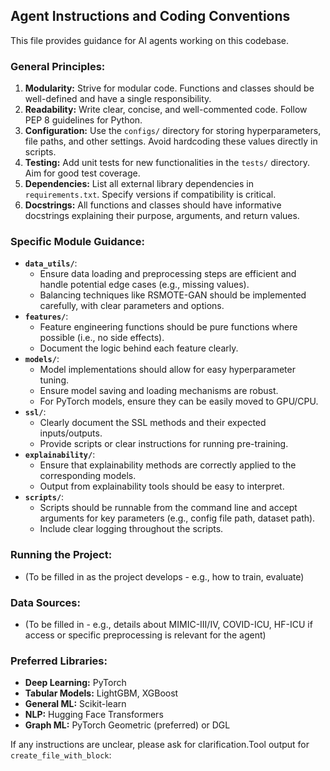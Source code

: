 ## Agent Instructions and Coding Conventions

This file provides guidance for AI agents working on this codebase.

### General Principles:
1.  **Modularity:** Strive for modular code. Functions and classes should be well-defined and have a single responsibility.
2.  **Readability:** Write clear, concise, and well-commented code. Follow PEP 8 guidelines for Python.
3.  **Configuration:** Use the `configs/` directory for storing hyperparameters, file paths, and other settings. Avoid hardcoding these values directly in scripts.
4.  **Testing:** Add unit tests for new functionalities in the `tests/` directory. Aim for good test coverage.
5.  **Dependencies:** List all external library dependencies in `requirements.txt`. Specify versions if compatibility is critical.
6.  **Docstrings:** All functions and classes should have informative docstrings explaining their purpose, arguments, and return values.

### Specific Module Guidance:

*   **`data_utils/`**:
    *   Ensure data loading and preprocessing steps are efficient and handle potential edge cases (e.g., missing values).
    *   Balancing techniques like RSMOTE-GAN should be implemented carefully, with clear parameters and options.
*   **`features/`**:
    *   Feature engineering functions should be pure functions where possible (i.e., no side effects).
    *   Document the logic behind each feature clearly.
*   **`models/`**:
    *   Model implementations should allow for easy hyperparameter tuning.
    *   Ensure model saving and loading mechanisms are robust.
    *   For PyTorch models, ensure they can be easily moved to GPU/CPU.
*   **`ssl/`**:
    *   Clearly document the SSL methods and their expected inputs/outputs.
    *   Provide scripts or clear instructions for running pre-training.
*   **`explainability/`**:
    *   Ensure that explainability methods are correctly applied to the corresponding models.
    *   Output from explainability tools should be easy to interpret.
*   **`scripts/`**:
    *   Scripts should be runnable from the command line and accept arguments for key parameters (e.g., config file path, dataset path).
    *   Include clear logging throughout the scripts.

### Running the Project:
*   (To be filled in as the project develops - e.g., how to train, evaluate)

### Data Sources:
*   (To be filled in - e.g., details about MIMIC-III/IV, COVID-ICU, HF-ICU if access or specific preprocessing is relevant for the agent)

### Preferred Libraries:
*   **Deep Learning:** PyTorch
*   **Tabular Models:** LightGBM, XGBoost
*   **General ML:** Scikit-learn
*   **NLP:** Hugging Face Transformers
*   **Graph ML:** PyTorch Geometric (preferred) or DGL

If any instructions are unclear, please ask for clarification.Tool output for `create_file_with_block`:
